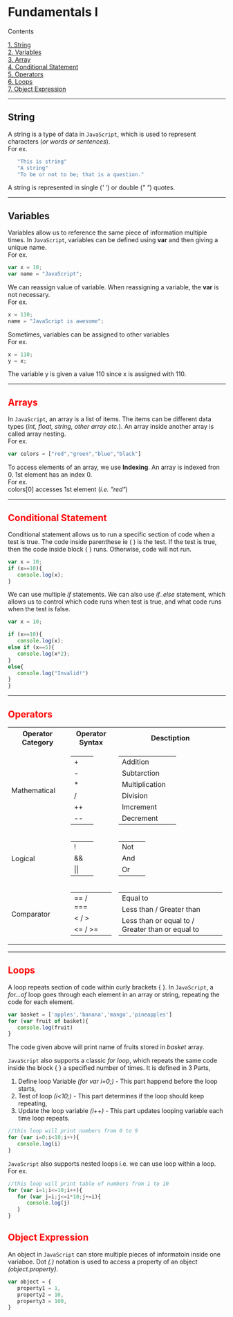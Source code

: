 # Fundamentals I

Contents 

[1. String](#string)  
[2. Variables](#variables)  
[3. Array](#array)  
[4. Conditional Statement](#ifelse)  
[5. Operators](#opers)  
[6. Loops](#loops)  
[7. Object Expression](#obj)

------------------------------------------------------------
## String  
A string is a type of data in `JavaScript`, which is used to represent characters (*or words or sentences*).  
For ex.
```js
   "This is string"
   "A string"
   "To be or not to be; that is a question."
```   
A string is represented in single (*' '*) or double (*" "*) quotes.

--------------------------------------------------------
## Variables
Variables allow us to reference the same piece of information multiple times. In `JavaScript`, variables can be defined using **var** and then giving a unique name.   
For ex.
``` js
var x = 10;
var name = "JavaScript";
```
We can reassign value of variable. When reassigning a variable, the **var** is not necessary.  
For ex.
``` js
x = 110;
name = "JavaScript is awesome";
```
Sometimes, variables can be assigned to other variables  
For ex.
``` js
x = 110;
y = x;
```
The variable y is given a value 110 since x is assigned with 110.

-------------------------------------------------------
## <span style="color:red" id='array'>Arrays</span>
In `JavaScript`, an array is a list of items. The items can be different data types (*int, float, string, other array etc.*). An array inside another array is called array nesting.  
For ex.
``` js
var colors = ["red","green","blue","black"]
```
To access elements of an array, we use **Indexing**. An array is indexed fron 0. 1st element has an index 0.  
For ex.  
colors[0] accesses 1st element (*i.e. "red"*)

------------------------------------------------------------
## <span style="color:red" id='ifelse'>Conditional Statement</span>
Conditional statement allows us to run a specific section of code when a test is true. The code inside parenthese ie ( ) is the test. If the test is true, then the code inside block { } runs. Otherwise, code will not run.
``` js
var x = 10;
if (x==10){
   console.log(x);
}
```

We can use multiple *if* statements. We can also use *if..else* statement, which allows us to control which code runs when test is true, and what code runs when the test is false.
``` js
var x = 10;

if (x==10){
   console.log(x);
else if (x==5){
   console.log(x*2);
}
else{
   console.log("Invalid!")
}
}
```

-------------------------------------------------------
## <span style="color:red" id='opers'>Operators</span>
<table>

   <tr>
    <th>Operator Category</th>
    <th>Operator Syntax</th>
    <th>Desctiption</th>
  </tr>

  <tr>
    <td>Mathematical</td>
   <td>
   <table>
   <tr><td>+<td></tr>
   <tr><td>-<td></tr>
   <tr><td>*<td></tr>
   <tr><td>/<td></tr>
   <tr><td>++<td></tr>
   <tr><td>--<td></tr>
   </table>
   </td>

   <td>
   <table>
   <tr><td>Addition<td></tr>
   <tr><td>Subtarction<td></tr>
   <tr><td>Multiplication<td></tr>
   <tr><td>Division<td></tr>
   <tr><td>Imcrement<td></tr>
   <tr><td>Decrement<td></tr>
   </table>
   </td>
    
  </tr>

  <tr>
    <td>Logical</td>
   <td>
   <table>
   <tr><td>!<td></tr>
   <tr><td>&&<td></tr>
   <tr><td>||<td></tr>
   </table>
   </td>

   <td>
   <table>
   <tr><td>Not<td></tr>
   <tr><td>And<td></tr>
   <tr><td>Or<td></tr>
   </table>
   </td>
    
  </tr>

  <tr>
    <td>Comparator</td>
   <td>
   <table>
   <tr><td>== / ===<td></tr>
   <tr><td>< / ><td></tr>
   <tr><td><= / >=<td></tr>
   </table>
   </td>

   <td>
   <table>
   <tr><td>Equal to<td></tr>
   <tr><td>Less than / Greater than<td></tr>
   <tr><td>Less than or equal to / Greater than or equal to<td></tr>
   </table>
   </td>
    
  </tr>
  
</table>

--------------------------------------------------
## <span style="color:red" id='loops'>Loops</span>
A loop repeats section of code within curly brackets { }. In `JavaScript`, a *for...of* loop goes through each element in an array or string, repeating the code for each element.  
``` js
var basket = ['apples','banana','mango','pineapples']
for (var fruit of basket){
   console.log(fruit)
}
```
The code given above will print name of fruits stored in *basket* array.

`JavaScript` also supports a classic *for loop*, which repeats the same code inside the block { } a specified number of times. It is defined in 3 Parts,  
1. Define loop Variable *(for var i=0;)*  - This part happend before the loop starts,  
2. Test of loop *(i<10;)* - This part determines if the loop should keep repeating,  
3. Update the loop variable *(i++)* - This part updates looping variable each time loop repeats.

``` js
//this loop will print numbers from 0 to 9
for (var i=0;i<10;i++){
   console.log(i)
}
```
`JavaScript` also supports nested loops i.e. we can use loop within a loop.  
For ex.
``` js
//this loop will print table of numbers from 1 to 10
for (var i=1;i<=10;i++){
   for (var j=i;j<=i*10;j+=i){
      console.log(j)
   }
}
```

## <span style="color:red" id='obj'>Object Expression</span>
An object in `JavaScript` can store multiple pieces of informatoin inside one variaboe. Dot *(.)* notation is used to access a property of an object *(object.property)*.
``` js
var object = {
   property1 = 1,
   property2 = 10,
   property3 = 100,
}
```